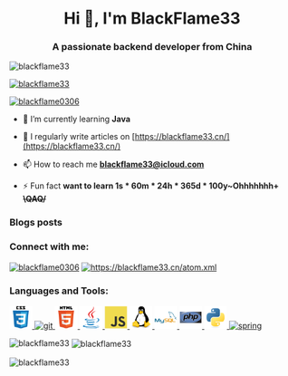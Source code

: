 <h1 align="center">Hi 👋, I'm BlackFlame33</h1>
<h3 align="center">A passionate backend developer from China</h3>

<p align="left"> <img src="https://komarev.com/ghpvc/?username=blackflame33&label=Profile%20views&color=0e75b6&style=flat" alt="blackflame33" /> </p>

<p align="left"> <a href="https://github.com/ryo-ma/github-profile-trophy"><img src="https://github-profile-trophy.vercel.app/?username=blackflame33" alt="blackflame33" /></a> </p>

<p align="left"> <a href="https://twitter.com/blackflame0306" target="blank"><img src="https://img.shields.io/twitter/follow/blackflame0306?logo=twitter&style=for-the-badge" alt="blackflame0306" /></a> </p>

- 🌱 I’m currently learning **Java**

- 📝 I regularly write articles on [https://blackflame33.cn/](https://blackflame33.cn/)

- 📫 How to reach me **blackflame33@icloud.com**

- ⚡ Fun fact **want to learn 1s * 60m * 24h * 365d * 100y~Ohhhhhhh+ ~~\QAQ/~~**

### Blogs posts
<!-- BLOG-POST-LIST:START -->
<!-- BLOG-POST-LIST:END -->

<h3 align="left">Connect with me:</h3>
<p align="left">
<a href="https://twitter.com/blackflame0306" target="blank"><img align="center" src="https://raw.githubusercontent.com/rahuldkjain/github-profile-readme-generator/master/src/images/icons/Social/twitter.svg" alt="blackflame0306" height="30" width="40" /></a>
<a href="/https://blackflame33.cn/atom.xml" target="blank"><img align="center" src="https://raw.githubusercontent.com/rahuldkjain/github-profile-readme-generator/master/src/images/icons/Social/rss.svg" alt="https://blackflame33.cn/atom.xml" height="30" width="40" /></a>
</p>

<h3 align="left">Languages and Tools:</h3>
<p align="left"> <a href="https://www.w3schools.com/css/" target="_blank" rel="noreferrer"> <img src="https://raw.githubusercontent.com/devicons/devicon/master/icons/css3/css3-original-wordmark.svg" alt="css3" width="40" height="40"/> </a> <a href="https://git-scm.com/" target="_blank" rel="noreferrer"> <img src="https://www.vectorlogo.zone/logos/git-scm/git-scm-icon.svg" alt="git" width="40" height="40"/> </a> <a href="https://www.w3.org/html/" target="_blank" rel="noreferrer"> <img src="https://raw.githubusercontent.com/devicons/devicon/master/icons/html5/html5-original-wordmark.svg" alt="html5" width="40" height="40"/> </a> <a href="https://www.java.com" target="_blank" rel="noreferrer"> <img src="https://raw.githubusercontent.com/devicons/devicon/master/icons/java/java-original.svg" alt="java" width="40" height="40"/> </a> <a href="https://developer.mozilla.org/en-US/docs/Web/JavaScript" target="_blank" rel="noreferrer"> <img src="https://raw.githubusercontent.com/devicons/devicon/master/icons/javascript/javascript-original.svg" alt="javascript" width="40" height="40"/> </a> <a href="https://www.linux.org/" target="_blank" rel="noreferrer"> <img src="https://raw.githubusercontent.com/devicons/devicon/master/icons/linux/linux-original.svg" alt="linux" width="40" height="40"/> </a> <a href="https://www.mysql.com/" target="_blank" rel="noreferrer"> <img src="https://raw.githubusercontent.com/devicons/devicon/master/icons/mysql/mysql-original-wordmark.svg" alt="mysql" width="40" height="40"/> </a> <a href="https://www.php.net" target="_blank" rel="noreferrer"> <img src="https://raw.githubusercontent.com/devicons/devicon/master/icons/php/php-original.svg" alt="php" width="40" height="40"/> </a> <a href="https://www.python.org" target="_blank" rel="noreferrer"> <img src="https://raw.githubusercontent.com/devicons/devicon/master/icons/python/python-original.svg" alt="python" width="40" height="40"/> </a> <a href="https://spring.io/" target="_blank" rel="noreferrer"> <img src="https://www.vectorlogo.zone/logos/springio/springio-icon.svg" alt="spring" width="40" height="40"/> </a> </p>

<p><img align="left" src="https://github-readme-stats.vercel.app/api/top-langs?username=blackflame33&show_icons=true&theme=dracula&locale=zh&layout=compact" alt="blackflame33" /></p>

<p>&nbsp;<img align="center" src="https://github-readme-stats.vercel.app/api?username=blackflame33&show_icons=true&theme=dracula&locale=zh" alt="blackflame33" /></p>

<p><img align="center" src="https://github-readme-streak-stats.herokuapp.com/?user=blackflame33&theme=dark" alt="blackflame33" /></p>
